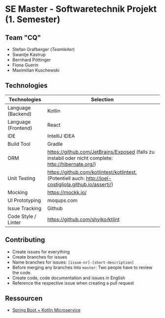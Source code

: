 # SE Master - Softwaretechnik Projekt (1. Semester)

## Team "CQ"
- Stefan Grafberger (*Teamleiter*)
- Swantje Kastrup
- Bernhard Pöttinger
- Fiona Guerin
- Maximilian Kuschewski

## Technologies
| Technologies | Selection     |
| ----------- | -------- |
Language (Backend) | Kotlin
Language (Frontend) | React
IDE | IntelliJ IDEA
Build Tool | Gradle
ORM | https://github.com/JetBrains/Exposed (falls zu instabil oder nicht complete: http://hibernate.org/) |
Unit Testing | https://github.com/kotlintest/kotlintest,  (Potentiell auch: http://joel-costigliola.github.io/assertj/)
Mocking | https://mockk.io/
| UI Prototyping | moqups.com |
| Issue Tracking | Github
| Code Style / Linter | https://github.com/shyiko/ktlint

## Contributing
- Create issues for everything
- Create branches for issues
- Name branches for issues: `[issue-nr]-[short-description]`
- Before merging any branches into `master`: Two people have to review
  the code.
- Create code, code documentation and issues in English
- Reference the respective issue when creating a pull request

## Ressourcen
* [Spring Boot + Kotlin Microservice](https://kotlinlang.org/docs/tutorials/spring-boot-restful.html)

